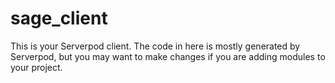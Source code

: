 # sage_client

This is your Serverpod client. The code in here is mostly generated by
Serverpod, but you may want to make changes if you are adding modules to your
project.
